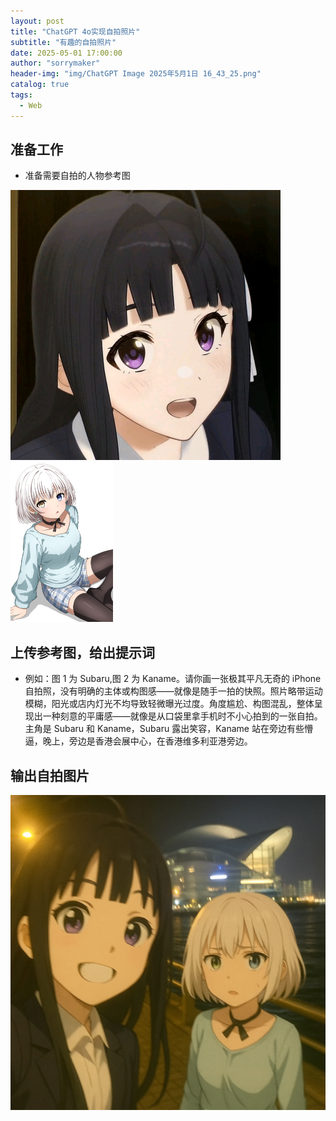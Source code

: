 ```yaml
---
layout: post
title: "ChatGPT 4o实现自拍照片"
subtitle: "有趣的自拍照片"
date: 2025-05-01 17:00:00
author: "sorrymaker"
header-img: "img/ChatGPT Image 2025年5月1日 16_43_25.png"
catalog: true
tags:
  - Web
---
```


## 准备工作

- 准备需要自拍的人物参考图

<img src="/img/1745996256477.jpg" alt="1745996256477" style="zoom:50%;" />

<img src="/img/1c69924df3b7d993e608e3df66a74b4f1932646097_raw.jpg" alt="1c69924df3b7d993e608e3df66a74b4f1932646097_raw" style="zoom: 25%;" />

## 上传参考图，给出提示词

- 例如：图 1 为 Subaru,图 2 为 Kaname。请你画一张极其平凡无奇的 iPhone 自拍照，没有明确的主体或构图感——就像是随手一拍的快照。照片略带运动模糊，阳光或店内灯光不均导致轻微曝光过度。角度尴尬、构图混乱，整体呈现出一种刻意的平庸感——就像是从口袋里拿手机时不小心拍到的一张自拍。主角是 Subaru 和 Kaname，Subaru 露出笑容，Kaname 站在旁边有些懵逼，晚上，旁边是香港会展中心，在香港维多利亚港旁边。

## 输出自拍图片

<img src="/img/ChatGPT Image 2025年5月1日 16_43_25.png" alt="ChatGPT Image 2025年5月1日 16_43_25" style="zoom:50%;" />
